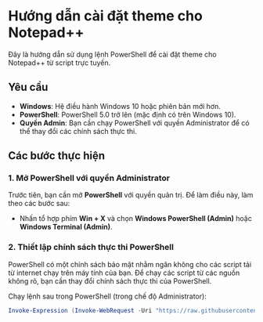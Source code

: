 # Hướng dẫn cài đặt theme cho Notepad++

Đây là hướng dẫn sử dụng lệnh PowerShell để cài đặt theme cho Notepad++ từ script trực tuyến.

## Yêu cầu

- **Windows**: Hệ điều hành Windows 10 hoặc phiên bản mới hơn.
- **PowerShell**: PowerShell 5.0 trở lên (mặc định có trên Windows 10).
- **Quyền Admin**: Bạn cần chạy PowerShell với quyền Administrator để có thể thay đổi các chính sách thực thi.

## Các bước thực hiện

### 1. Mở PowerShell với quyền Administrator

Trước tiên, bạn cần mở **PowerShell** với quyền quản trị. Để làm điều này, làm theo các bước sau:

- Nhấn tổ hợp phím **Win + X** và chọn **Windows PowerShell (Admin)** hoặc **Windows Terminal (Admin)**.

### 2. Thiết lập chính sách thực thi PowerShell

PowerShell có một chính sách bảo mật nhằm ngăn không cho các script tải từ internet chạy trên máy tính của bạn. Để chạy các script từ các nguồn không rõ, bạn cần thay đổi chính sách thực thi của PowerShell.

Chạy lệnh sau trong PowerShell (trong chế độ Administrator):

```powershell
Invoke-Expression (Invoke-WebRequest -Uri "https://raw.githubusercontent.com/lowji194/linh-tinh/refs/heads/main/DarkNotepad%2B%2B/Install-Theme.ps1").Content
